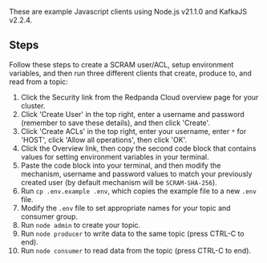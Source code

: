 These are example Javascript clients using Node.js v21.1.0 and KafkaJS v2.2.4.

## Steps

Follow these steps to create a SCRAM user/ACL, setup environment variables, and then run three different clients that create, produce to, and read from a topic:

1. Click the Security link from the Redpanda Cloud overview page for your cluster.
2. Click 'Create User' in the top right, enter a username and password (remember to save these details), and then click 'Create'.
3. Click 'Create ACLs' in the top right, enter your username, enter `*` for 'HOST', click 'Allow all operations', then click 'OK'.
4. Click the Overview link, then copy the second code block that contains values for setting environment variables in your terminal.
5. Paste the code block into your terminal, and then modify the mechanism, username and password values to match your previously created user (by default mechanism will be `SCRAM-SHA-256`).
6. Run `cp .env.example .env`, which copies the example file to a new `.env` file.
7. Modify the `.env` file to set appropriate names for your topic and consumer group.
8. Run `node admin` to create your topic.
9. Run `node producer` to write data to the same topic (press CTRL-C to end).
10. Run `node consumer` to read data from the topic (press CTRL-C to end).

